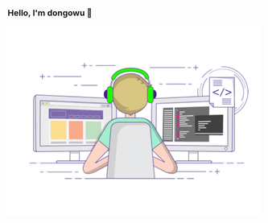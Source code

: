 

### Hello, I'm dongowu 👋
<p align="center">
  <div>
<!--     <img src="https://api.daily.dev/devcards/a7d2e51b28d643c59e678cd700c86a0c.png?r=11z" width="400" alt="jason's Dev Card"/> -->
<img align="center" src="https://github.com/dongowu/dongowu/blob/main/developer.gif"/>
  </div>
  
</p>
<p align= "center">
<!-- <img align="left" src="https://github-profile-trophy.vercel.app/?username=dongowu&title=MultipleLang,Star,Follower,Commit,Issue" style="max-width:100%;"> -->
<!-- <img align="right" src="https://github-readme-stats.vercel.app/api?username=dongowu&show_icons=true&icon_color=805AD5&text_color=718096&bg_color=ffffff&hide_title=true" /> -->
</p>




